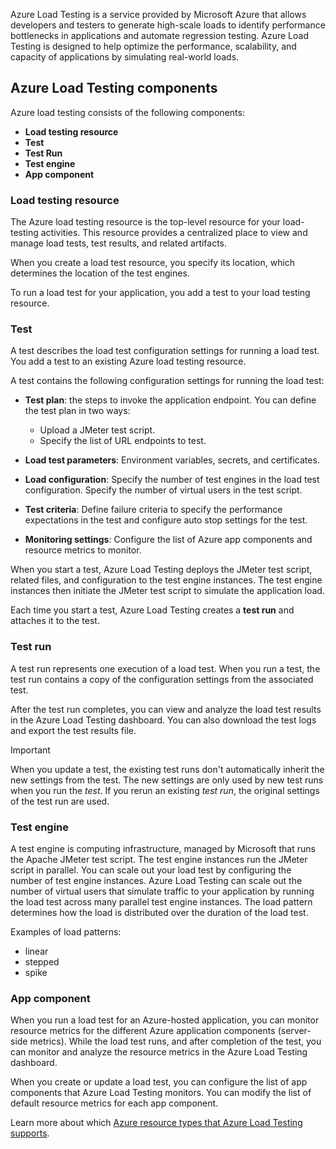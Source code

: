 Azure Load Testing is a service provided by Microsoft Azure that allows developers and testers to generate high-scale loads to identify performance bottlenecks in applications and automate regression testing. Azure Load Testing is designed to help optimize the performance, scalability, and capacity of applications by simulating real-world loads.

## Azure Load Testing components

Azure load testing consists of the following components:

- **Load testing resource**
- **Test**
- **Test Run**
- **Test engine**
- **App component**

### Load testing resource

The Azure load testing resource is the top-level resource for your load-testing activities. This resource provides a centralized place to view and manage load tests, test results, and related artifacts.

When you create a load test resource, you specify its location, which determines the location of the test engines.

To run a load test for your application, you add a test to your load testing resource.

### Test

A test describes the load test configuration settings for running a load test. You add a test to an existing Azure load testing resource.

A test contains the following configuration settings for running the load test:

- **Test plan**: the steps to invoke the application endpoint. You can define the test plan in two ways:
    - Upload a JMeter test script.
    - Specify the list of URL endpoints to test.

- **Load test parameters**: Environment variables, secrets, and certificates.
- **Load configuration**: Specify the number of test engines in the load test configuration. Specify the number of virtual users in the test script.
- **Test criteria**: Define failure criteria to specify the performance expectations in the test and configure auto stop settings for the test.
- **Monitoring settings**: Configure the list of Azure app components and resource metrics to monitor.

When you start a test, Azure Load Testing deploys the JMeter test script, related files, and configuration to the test engine instances. The test engine instances then initiate the JMeter test script to simulate the application load.

Each time you start a test, Azure Load Testing creates a **test run** and attaches it to the test.

### Test run

A test run represents one execution of a load test. When you run a test, the test run contains a copy of the configuration settings from the associated test.

After the test run completes, you can view and analyze the load test results in the Azure Load Testing dashboard. You can also download the test logs and export the test results file.

> [!IMPORTANT]
> When you update a test, the existing test runs don't automatically inherit the new settings from the test. The new settings are only used by new test runs when you run the *test*. If you rerun an existing *test run*, the original settings of the test run are used.

### Test engine

A test engine is computing infrastructure, managed by Microsoft that runs the Apache JMeter test script. The test engine instances run the JMeter script in parallel. You can scale out your load test by configuring the number of test engine instances. Azure Load Testing can scale out the number of virtual users that simulate traffic to your application by running the load test across many parallel test engine instances. The load pattern determines how the load is distributed over the duration of the load test.

Examples of load patterns:

- linear
- stepped
- spike

### App component

When you run a load test for an Azure-hosted application, you can monitor resource metrics for the different Azure application components (server-side metrics). While the load test runs, and after completion of the test, you can monitor and analyze the resource metrics in the Azure Load Testing dashboard.

When you create or update a load test, you can configure the list of app components that Azure Load Testing monitors. You can modify the list of default resource metrics for each app component.

Learn more about which [Azure resource types that Azure Load Testing supports](/azure/load-testing/resource-supported-azure-resource-types).
